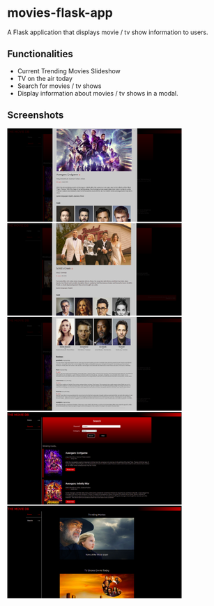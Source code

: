 # movies-flask-app

A Flask application that displays movie / tv show information to users.

## Functionalities
- Current Trending Movies Slideshow
- TV on the air today
- Search for movies / tv shows
- Display information about movies / tv shows in a modal.

## Screenshots

<img src="https://github.com/pranavmswamy/movies-flask-app/blob/main/screenshots/pic_1.png" width="400">


<img src="https://github.com/pranavmswamy/movies-flask-app/blob/main/screenshots/pic_2.png" width="400">


<img src="https://github.com/pranavmswamy/movies-flask-app/blob/main/screenshots/pic_3.png" width="400">


<img src="https://github.com/pranavmswamy/movies-flask-app/blob/main/screenshots/pic_4.png" width="400">


<img src="https://github.com/pranavmswamy/movies-flask-app/blob/main/screenshots/pic_5.png" width="400">